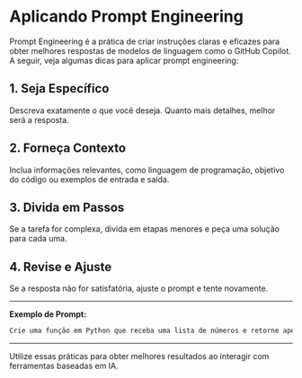 # Aplicando Prompt Engineering

Prompt Engineering é a prática de criar instruções claras e eficazes para obter melhores respostas de modelos de linguagem como o GitHub Copilot. A seguir, veja algumas dicas para aplicar prompt engineering:

## 1. Seja Específico
Descreva exatamente o que você deseja. Quanto mais detalhes, melhor será a resposta.

## 2. Forneça Contexto
Inclua informações relevantes, como linguagem de programação, objetivo do código ou exemplos de entrada e saída.

## 3. Divida em Passos
Se a tarefa for complexa, divida em etapas menores e peça uma solução para cada uma.

## 4. Revise e Ajuste
Se a resposta não for satisfatória, ajuste o prompt e tente novamente.

---

**Exemplo de Prompt:**

```markdown
Crie uma função em Python que receba uma lista de números e retorne apenas os números pares.
```

---

Utilize essas práticas para obter melhores resultados ao interagir com ferramentas baseadas em IA.